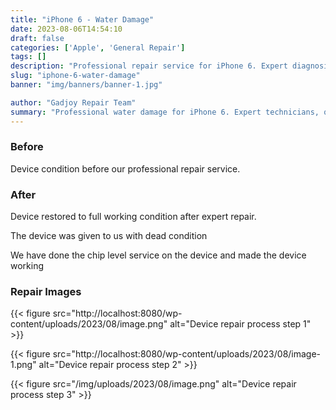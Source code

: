 ```yaml
---
title: "iPhone 6 - Water Damage"
date: 2023-08-06T14:54:10
draft: false
categories: ['Apple', 'General Repair']
tags: []
description: "Professional repair service for iPhone 6. Expert diagnosis and quality repairs in Bangalore."
slug: "iphone-6-water-damage"
banner: "img/banners/banner-1.jpg"

author: "Gadjoy Repair Team"
summary: "Professional water damage for iPhone 6. Expert technicians, quality parts, warranty included."
---
```


### Before

Device condition before our professional repair service.

### After

Device restored to full working condition after expert repair.

The device was given to us with dead condition

We have done the chip level service on the device and made the device working

### Repair Images

{{< figure src="http://localhost:8080/wp-content/uploads/2023/08/image.png" alt="Device repair process step 1" >}}

{{< figure src="http://localhost:8080/wp-content/uploads/2023/08/image-1.png" alt="Device repair process step 2" >}}

{{< figure src="/img/uploads/2023/08/image.png" alt="Device repair process step 3" >}}

